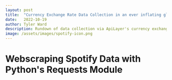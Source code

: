 ```yaml
---
layout: post
title:  "Currency Exchange Rate Data Collection in an ever inflating global economy"
date:   2022-10-19
author: Tyler Ward
description: Rundown of data collection via ApiLayer's currency exchange rate API
image: /assets/images/spotify-icon.png
---
```


# Webscraping Spotify Data with Python's Requests Module

```python

```
